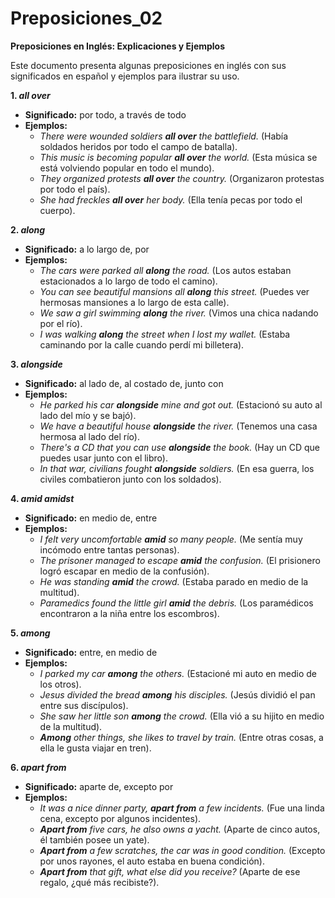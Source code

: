 # Preposiciones_02



**Preposiciones en Inglés: Explicaciones y Ejemplos**

Este documento presenta algunas preposiciones en inglés con sus significados en español y ejemplos para ilustrar su uso.

**1. *all over***

*   **Significado:** por todo, a través de todo
*   **Ejemplos:**
    *   *There were wounded soldiers **all over** the battlefield.* (Había soldados heridos por todo el campo de batalla).
    *   *This music is becoming popular **all over** the world.* (Esta música se está volviendo popular en todo el mundo).
    *   *They organized protests **all over** the country.* (Organizaron protestas por todo el país).
    *   *She had freckles **all over** her body.* (Ella tenía pecas por todo el cuerpo).

**2. *along***

*   **Significado:** a lo largo de, por
*   **Ejemplos:**
    *   *The cars were parked all **along** the road.* (Los autos estaban estacionados a lo largo de todo el camino).
    *   *You can see beautiful mansions all **along** this street.* (Puedes ver hermosas mansiones a lo largo de esta calle).
    *   *We saw a girl swimming **along** the river.* (Vimos una chica nadando por el río).
    *   *I was walking **along** the street when I lost my wallet.* (Estaba caminando por la calle cuando perdí mi billetera).

**3. *alongside***

*   **Significado:** al lado de, al costado de, junto con
*   **Ejemplos:**
    *   *He parked his car **alongside** mine and got out.* (Estacionó su auto al lado del mío y se bajó).
    *   *We have a beautiful house **alongside** the river.* (Tenemos una casa hermosa al lado del río).
    *   *There's a CD that you can use **alongside** the book.* (Hay un CD que puedes usar junto con el libro).
    *   *In that war, civilians fought **alongside** soldiers.* (En esa guerra, los civiles combatieron junto con los soldados).

**4. *amid   amidst***

*   **Significado:** en medio de, entre
*   **Ejemplos:**
    *   *I felt very uncomfortable **amid** so many people.* (Me sentía muy incómodo entre tantas personas).
    *   *The prisoner managed to escape **amid** the confusion.* (El prisionero logró escapar en medio de la confusión).
    *   *He was standing **amid** the crowd.* (Estaba parado en medio de la multitud).
    *   *Paramedics found the little girl **amid** the debris.* (Los paramédicos encontraron a la niña entre los escombros).

**5. *among***

*   **Significado:** entre, en medio de
*   **Ejemplos:**
    *   *I parked my car **among** the others.* (Estacioné mi auto en medio de los otros).
    *   *Jesus divided the bread **among** his disciples.* (Jesús dividió el pan entre sus discípulos).
    *   *She saw her little son **among** the crowd.* (Ella vió a su hijito en medio de la multitud).
    *   ***Among** other things, she likes to travel by train.* (Entre otras cosas, a ella le gusta viajar en tren).

**6. *apart from***

*   **Significado:** aparte de, excepto por
*   **Ejemplos:**
    *   *It was a nice dinner party, **apart from** a few incidents.* (Fue una linda cena, excepto por algunos incidentes).
    *   ***Apart from** five cars, he also owns a yacht.* (Aparte de cinco autos, él también posee un yate).
    *   ***Apart from** a few scratches, the car was in good condition.* (Excepto por unos rayones, el auto estaba en buena condición).
    *   ***Apart from** that gift, what else did you receive?* (Aparte de ese regalo, ¿qué más recibiste?).

